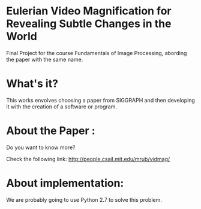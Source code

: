 # Eulerian Video Magnification for Revealing Subtle Changes in the World
Final Project for the course Fundamentals of Image Processing, 
abording the paper with the same name.

# What's it?
This works envolves choosing a paper from SIGGRAPH and then developing it with the creation of a software or program.

# About the Paper :
Do you want to know more?

Check the following link: <http://people.csail.mit.edu/mrub/vidmag/>

# About implementation:
We are probably going to use Python 2.7 to solve this problem.

